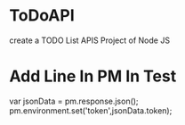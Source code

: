 # ToDoAPI
create a TODO List APIS Project of Node JS

# Add Line In PM In Test
var jsonData = pm.response.json();
pm.environment.set('token',jsonData.token);
